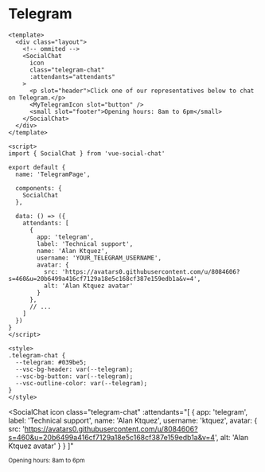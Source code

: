 # Telegram

```vue
<template>
  <div class="layout">
    <!-- ommited -->
    <SocialChat
      icon
      class="telegram-chat"
      :attendants="attendants"
    >
      <p slot="header">Click one of our representatives below to chat on Telegram.</p>
      <MyTelegramIcon slot="button" />
      <small slot="footer">Opening hours: 8am to 6pm</small>
    </SocialChat>
  </div>
</template>

<script>
import { SocialChat } from 'vue-social-chat'

export default {
  name: 'TelegramPage',

  components: {
    SocialChat
  },

  data: () => ({
    attendants: [
      {
        app: 'telegram',
        label: 'Technical support',
        name: 'Alan Ktquez',
        username: 'YOUR_TELEGRAM_USERNAME',
        avatar: {
          src: 'https://avatars0.githubusercontent.com/u/8084606?s=460&u=20b6499a416cf7129a18e5c168cf387e159edb1a&v=4',
          alt: 'Alan Ktquez avatar'
        }
      },
      // ...
    ]
  })
}
</script>

<style>
.telegram-chat {
  --telegram: #039be5;
  --vsc-bg-header: var(--telegram);
  --vsc-bg-button: var(--telegram);
  --vsc-outline-color: var(--telegram);
}
</style>
```

<SocialChat
  icon
  class="telegram-chat"
  :attendants="[
    {
      app: 'telegram',
      label: 'Technical support',
      name: 'Alan Ktquez',
      username: 'ktquez',
      avatar: {
        src: 'https://avatars0.githubusercontent.com/u/8084606?s=460&u=20b6499a416cf7129a18e5c168cf387e159edb1a&v=4',
        alt: 'Alan Ktquez avatar'
      }
    }
  ]"
>
  <template v-slot:header>
    <span>Click one of our representatives below to chat on Telegram.</span>
  </template>
  <template v-slot:button>
    <img
      src="https://raw.githubusercontent.com/ktquez/vue-social-chat/master/src/icons/telegram.svg"
      alt="icon telegram"
      aria-hidden="true"
    >
  </template>
  <small slot="footer">Opening hours: 8am to 6pm</small>
</SocialChat>